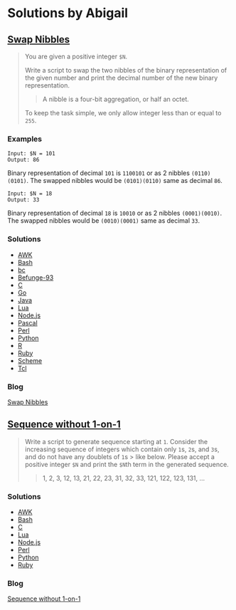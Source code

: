 # Solutions by Abigail
## [Swap Nibbles](https://perlweeklychallenge.org/blog/perl-weekly-challenge-119/#TASK1)

> You are given a positive integer `$N`.
>
> Write a script to swap the two nibbles of the binary representation of
> the given number and print the decimal number of the new binary
> representation.
>
> > A nibble is a four-bit aggregation, or half an octet.
>
> To keep the task simple, we only allow integer less than or equal to `255`.

### Examples
~~~~
Input: $N = 101
Output: 86
~~~~

Binary representation of decimal `101` is `1100101` or as 2 nibbles
`(0110)(0101)`. The swapped nibbles would be `(0101)(0110)` same as
decimal `86`.

~~~~
Input: $N = 18
Output: 33
~~~~

Binary representation of decimal `18` is `10010` or as 2 nibbles
`(0001)(0010)`. The swapped nibbles would be `(0010)(0001)` same as
decimal `33`.

### Solutions
* [AWK](awk/ch-1.awk)
* [Bash](bash/ch-1.sh)
* [bc](bc/ch-1.bc)
* [Befunge-93](befunge-93/ch-1.bf93)
* [C](c/ch-1.c)
* [Go](go/ch-1.go)
* [Java](java/ch-1.java)
* [Lua](lua/ch-1.lua)
* [Node.js](node/ch-1.js)
* [Pascal](pascal/ch-1.p)
* [Perl](perl/ch-1.pl)
* [Python](python/ch-1.py)
* [R](r/ch-1.r)
* [Ruby](ruby/ch-1.rb)
* [Scheme](scheme/ch-1.scm)
* [Tcl](tcl/ch-1.tcl)

### Blog
[Swap Nibbles](https://abigail.github.io/HTML/Perl-Weekly-Challenge/week-119-1.html)

## [Sequence without 1-on-1](https://perlweeklychallenge.org/blog/perl-weekly-challenge-119/#TASK2)

> Write a script to generate sequence starting at `1`. Consider the
> increasing sequence of integers which contain only `1`s, `2`s, and
> `3`s, and do not have any doublets of `1`s > like below. Please accept
> a positive integer `$N` and print the `$N`th term in the generated sequence.
>
> > 1, 2, 3, 12, 13, 21, 22, 23, 31, 32, 33, 121, 122, 123, 131, ...

### Solutions
* [AWK](awk/ch-2.awk)
* [Bash](bash/ch-2.sh)
* [C](c/ch-2.c)
* [Lua](lua/ch-2.lua)
* [Node.js](node/ch-2.js)
* [Perl](perl/ch-2.pl)
* [Python](python/ch-2.py)
* [Ruby](ruby/ch-2.rb)

### Blog
[Sequence without 1-on-1](https://abigail.github.io/HTML/Perl-Weekly-Challenge/week-119-2.html)
